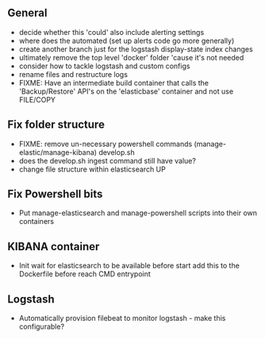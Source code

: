 ## General

* decide whether this 'could' also include alerting settings
* where does the automated (set up alerts code go more generally)
* create another branch just for the logstash display-state index changes
* ultimately remove the top level 'docker' folder 'cause it's not needed  
* consider how to tackle logstash and custom configs
* rename files and restructure logs
* FIXME: Have an intermediate build container that calls the 'Backup/Restore' API's on the 'elasticbase' container and not use FILE/COPY

## Fix folder structure

* FIXME: remove un-necessary powershell commands (manage-elastic/manage-kibana) develop.sh
* does the develop.sh ingest command still have value?
* change file structure within elasticsearch UP

## Fix Powershell bits
* Put manage-elasticsearch and manage-powershell scripts into their own containers

## KIBANA container
* Init wait for elasticsearch to be available before start add this to the Dockerfile before reach CMD entrypoint

## Logstash
* Automatically provision filebeat to monitor logstash - make this configurable?

<!--
{
    "DisplayUpdateComplete": {
      "LastSuccessTimestamp": "2020-06-30T17:29:29.1174889Z",
    
      "FailureResult": "RFCommsFailure",
      "LastFailureTimestamp": "2020-06-30T17:29:29.1174889Z",
      "Success": "true",
      "Timestamp": "020-06-30T17:29:29.1174889Z"
    },
    "SystemHealthcheck": {
      "LastSuccessTimestamp": "2020-06-30T17:29:29.1174889Z",
    
      "FailureResult": "RFCommsFailure",
      "LastFailureTimestamp": "2020-06-30T17:29:29.1174889Z",
      "Success": "true",
      "Timestamp": "020-06-30T17:29:29.1174889Z"
    },
    "ConnectivityDashboardHealth" : {
      "Healthy": true,
      "Timestamp": "020-06-30T17:29:29.1174889Z"
    }
}

"def timestampFieldName = params.event.EventTimestampFieldName; 

if (ctx._source.containsKey(timestampFieldName)) { 
    Instant stored_change_time = Instant.parse(ctx._source[timestampFieldName]);
    Instant new_change_time = Instant.parse(params.event[timestampFieldName]);

    if (new_change_time.isBefore(stored_change_time)) { 
        ctx.op = 'none';
        return
    }
}; 

if (params.event[DisplayUpdateComplete][Success]==true && ctx._source[SystemHealthCheck][Success]==true) { 
    ctx._source[StoreHealthDashboard][Health] = Green; 
    ctx._source[StoreHealthDashboard][Timestamp] = new_change_time 
} elseif (params.event[DisplayUpdateComplete][Success]==true && ctx._source[SystemHealthCheck][Success]==false) { 
    ctx._source[StoreHealthDashboard][Health] = Amber;
    ctx._source[StoreHealthDashboard][Timestamp] = new_change_time
} else { 
    ctx._source[StoreHealthDashboard][Health] = Red;
    ctx._source[StoreHealthDashboard][Timestamp] = new_change_time
};

params.event.remove('EventTimestampFieldName');

for (entry in params.event.entrySet()) {
    def key = entry.getKey();
    ctx._source[key] = entry.getValue();
}"
>